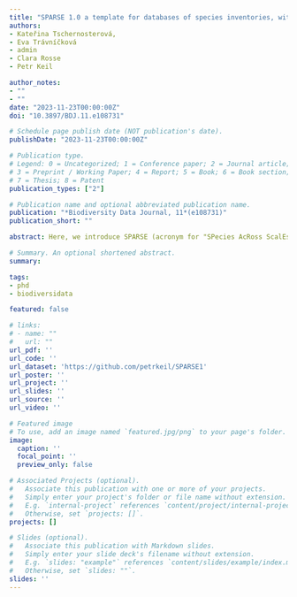 ```yaml
---
title: "SPARSE 1.0 a template for databases of species inventories, with an open example of Czech birds"
authors:
- Kateřina Tschernosterová,
- Eva Trávníčková
- admin
- Clara Rosse
- Petr Keil

author_notes:
- ""
- ""
date: "2023-11-23T00:00:00Z"
doi: "10.3897/BDJ.11.e108731"

# Schedule page publish date (NOT publication's date).
publishDate: "2023-11-23T00:00:00Z"

# Publication type.
# Legend: 0 = Uncategorized; 1 = Conference paper; 2 = Journal article;
# 3 = Preprint / Working Paper; 4 = Report; 5 = Book; 6 = Book section;
# 7 = Thesis; 8 = Patent
publication_types: ["2"]

# Publication name and optional abbreviated publication name.
publication: "*Biodiversity Data Journal, 11*(e108731)"
publication_short: ""

abstract: Here, we introduce SPARSE (acronym for "SPecies AcRoss ScalEs"), a simple and portable template for databases that can store data on species composition derived from ecological inventories, surveys and checklists, with emphasis on metadata describing sampling effort and methods. SPARSE can accommodate resurveys and time series and data from different spatial scales, as well as complex sampling designs. SPARSE focuses on inventories that report multiple species for a given site, together with sampling methods and effort, which can be used in statistical models of true probability of occurrence of species. SPARSE is spatially explicit and can accommodate nested spatial structures from multiple spatial scales, including sampling designs where multiple sites within a larger area have been surveyed and the larger area can again be nested in an even larger region. Each site in SPARSE is represented either by a point, line (for transects) or polygon, stored in an ESRI shapefile. SPARSE implements a new combination of our own field definitions with Darwin Core biodiversity data standard and its Humboldt core extension. The use of Humboldt core also makes SPARSE suitable for biodiversity data with temporal replication. We provide an example use of the SPARSE framework by digitising data on birds from the Czech Republic, from 348 sites and 524 sampling events, with 15,969 unique species-per-event observations of presence, abundance or population density. To facilitate use without the need for a high-level database expertise, the Czech bird example is implemented as MS Access .accdb file, but can be ported to other database engines. The example of Czech birds complements other bird datasets from the Czech Republic, specifically the four gridded national atlases and the breeding bird survey which cover a similar temporal extent, but different locations and spatial scales.

# Summary. An optional shortened abstract.
summary:

tags:
- phd
- biodiversidata

featured: false

# links:
# - name: ""
#   url: ""
url_pdf: ''
url_code: ''
url_dataset: 'https://github.com/petrkeil/SPARSE1'
url_poster: ''
url_project: ''
url_slides: ''
url_source: ''
url_video: ''

# Featured image
# To use, add an image named `featured.jpg/png` to your page's folder.
image:
  caption: ''
  focal_point: ''
  preview_only: false

# Associated Projects (optional).
#   Associate this publication with one or more of your projects.
#   Simply enter your project's folder or file name without extension.
#   E.g. `internal-project` references `content/project/internal-project/index.md`.
#   Otherwise, set `projects: []`.
projects: []

# Slides (optional).
#   Associate this publication with Markdown slides.
#   Simply enter your slide deck's filename without extension.
#   E.g. `slides: "example"` references `content/slides/example/index.md`.
#   Otherwise, set `slides: ""`.
slides: ''
---
```

